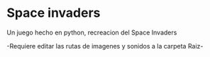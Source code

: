 # Space invaders
Un juego hecho en python, recreacion del Space Invaders

-Requiere editar las rutas de imagenes y sonidos a la carpeta Raiz-
